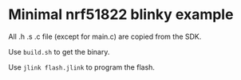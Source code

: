 Minimal nrf51822 blinky example
===============================

All .h .s .c file (except for main.c) are copied from the SDK.

Use `build.sh` to get the binary.

Use `jlink flash.jlink` to program the flash.

